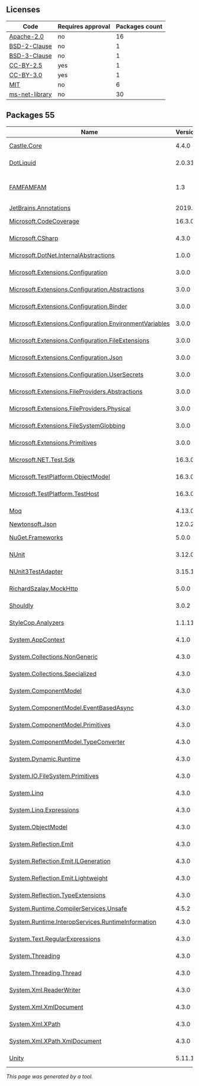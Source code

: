 Licenses
--------
	
|Code|Requires approval|Packages count|
|----------|:----|:----|
|[Apache-2.0](licenses/apache-2.0)|no|16|
|[BSD-2-Clause](licenses/bsd-2-clause)|no|1|
|[BSD-3-Clause](licenses/bsd-3-clause)|no|1|
|[CC-BY-2.5](licenses/cc-by-2.5)|yes|1|
|[CC-BY-3.0](licenses/cc-by-3.0)|yes|1|
|[MIT](licenses/mit)|no|6|
|[ms-net-library](licenses/ms-net-library)|no|30|



Packages 55
--------

|Name|Version|Source|License|Used by|
|----------|:----|:----|:----|:----|
|[Castle.Core](packages/nuget.org/castle.core/4.4.0)|4.4.0|[nuget.org](https://www.nuget.org/packages/Castle.Core/4.4.0)|[Apache-2.0](licenses/apache-2.0)|ThirdPartyLibraries internal|
|[DotLiquid](packages/nuget.org/dotliquid/2.0.314)|2.0.314|[nuget.org](https://www.nuget.org/packages/DotLiquid/2.0.314)|[Apache-2.0](licenses/apache-2.0)|ThirdPartyLibraries|
|[FAMFAMFAM](packages/custom/famfamfam/1.3)|1.3|[custom](packages/custom/famfamfam/1.3)|[CC-BY-2.5 OR CC-BY-3.0](licenses/cc-by-2.5)|ThirdPartyLibraries internal|
|[JetBrains.Annotations](packages/nuget.org/jetbrains.annotations/2019.1.3)|2019.1.3|[nuget.org](https://www.nuget.org/packages/JetBrains.Annotations/2019.1.3)|[MIT](licenses/mit)|ThirdPartyLibraries|
|[Microsoft.CodeCoverage](packages/nuget.org/microsoft.codecoverage/16.3.0)|16.3.0|[nuget.org](https://www.nuget.org/packages/Microsoft.CodeCoverage/16.3.0)|[ms-net-library](licenses/ms-net-library)|ThirdPartyLibraries internal|
|[Microsoft.CSharp](packages/nuget.org/microsoft.csharp/4.3.0)|4.3.0|[nuget.org](https://www.nuget.org/packages/Microsoft.CSharp/4.3.0)|[ms-net-library](licenses/ms-net-library)|ThirdPartyLibraries|
|[Microsoft.DotNet.InternalAbstractions](packages/nuget.org/microsoft.dotnet.internalabstractions/1.0.0)|1.0.0|[nuget.org](https://www.nuget.org/packages/Microsoft.DotNet.InternalAbstractions/1.0.0)|[ms-net-library](licenses/ms-net-library)|ThirdPartyLibraries internal|
|[Microsoft.Extensions.Configuration](packages/nuget.org/microsoft.extensions.configuration/3.0.0)|3.0.0|[nuget.org](https://www.nuget.org/packages/Microsoft.Extensions.Configuration/3.0.0)|[Apache-2.0](licenses/apache-2.0)|ThirdPartyLibraries|
|[Microsoft.Extensions.Configuration.Abstractions](packages/nuget.org/microsoft.extensions.configuration.abstractions/3.0.0)|3.0.0|[nuget.org](https://www.nuget.org/packages/Microsoft.Extensions.Configuration.Abstractions/3.0.0)|[Apache-2.0](licenses/apache-2.0)|ThirdPartyLibraries|
|[Microsoft.Extensions.Configuration.Binder](packages/nuget.org/microsoft.extensions.configuration.binder/3.0.0)|3.0.0|[nuget.org](https://www.nuget.org/packages/Microsoft.Extensions.Configuration.Binder/3.0.0)|[Apache-2.0](licenses/apache-2.0)|ThirdPartyLibraries|
|[Microsoft.Extensions.Configuration.EnvironmentVariables](packages/nuget.org/microsoft.extensions.configuration.environmentvariables/3.0.0)|3.0.0|[nuget.org](https://www.nuget.org/packages/Microsoft.Extensions.Configuration.EnvironmentVariables/3.0.0)|[Apache-2.0](licenses/apache-2.0)|ThirdPartyLibraries|
|[Microsoft.Extensions.Configuration.FileExtensions](packages/nuget.org/microsoft.extensions.configuration.fileextensions/3.0.0)|3.0.0|[nuget.org](https://www.nuget.org/packages/Microsoft.Extensions.Configuration.FileExtensions/3.0.0)|[Apache-2.0](licenses/apache-2.0)|ThirdPartyLibraries|
|[Microsoft.Extensions.Configuration.Json](packages/nuget.org/microsoft.extensions.configuration.json/3.0.0)|3.0.0|[nuget.org](https://www.nuget.org/packages/Microsoft.Extensions.Configuration.Json/3.0.0)|[Apache-2.0](licenses/apache-2.0)|ThirdPartyLibraries|
|[Microsoft.Extensions.Configuration.UserSecrets](packages/nuget.org/microsoft.extensions.configuration.usersecrets/3.0.0)|3.0.0|[nuget.org](https://www.nuget.org/packages/Microsoft.Extensions.Configuration.UserSecrets/3.0.0)|[Apache-2.0](licenses/apache-2.0)|ThirdPartyLibraries|
|[Microsoft.Extensions.FileProviders.Abstractions](packages/nuget.org/microsoft.extensions.fileproviders.abstractions/3.0.0)|3.0.0|[nuget.org](https://www.nuget.org/packages/Microsoft.Extensions.FileProviders.Abstractions/3.0.0)|[Apache-2.0](licenses/apache-2.0)|ThirdPartyLibraries|
|[Microsoft.Extensions.FileProviders.Physical](packages/nuget.org/microsoft.extensions.fileproviders.physical/3.0.0)|3.0.0|[nuget.org](https://www.nuget.org/packages/Microsoft.Extensions.FileProviders.Physical/3.0.0)|[Apache-2.0](licenses/apache-2.0)|ThirdPartyLibraries|
|[Microsoft.Extensions.FileSystemGlobbing](packages/nuget.org/microsoft.extensions.filesystemglobbing/3.0.0)|3.0.0|[nuget.org](https://www.nuget.org/packages/Microsoft.Extensions.FileSystemGlobbing/3.0.0)|[Apache-2.0](licenses/apache-2.0)|ThirdPartyLibraries|
|[Microsoft.Extensions.Primitives](packages/nuget.org/microsoft.extensions.primitives/3.0.0)|3.0.0|[nuget.org](https://www.nuget.org/packages/Microsoft.Extensions.Primitives/3.0.0)|[Apache-2.0](licenses/apache-2.0)|ThirdPartyLibraries|
|[Microsoft.NET.Test.Sdk](packages/nuget.org/microsoft.net.test.sdk/16.3.0)|16.3.0|[nuget.org](https://www.nuget.org/packages/Microsoft.NET.Test.Sdk/16.3.0)|[ms-net-library](licenses/ms-net-library)|ThirdPartyLibraries internal|
|[Microsoft.TestPlatform.ObjectModel](packages/nuget.org/microsoft.testplatform.objectmodel/16.3.0)|16.3.0|[nuget.org](https://www.nuget.org/packages/Microsoft.TestPlatform.ObjectModel/16.3.0)|[ms-net-library](licenses/ms-net-library)|ThirdPartyLibraries internal|
|[Microsoft.TestPlatform.TestHost](packages/nuget.org/microsoft.testplatform.testhost/16.3.0)|16.3.0|[nuget.org](https://www.nuget.org/packages/Microsoft.TestPlatform.TestHost/16.3.0)|[ms-net-library](licenses/ms-net-library)|ThirdPartyLibraries internal|
|[Moq](packages/nuget.org/moq/4.13.0)|4.13.0|[nuget.org](https://www.nuget.org/packages/Moq/4.13.0)|[BSD-3-Clause](licenses/bsd-3-clause)|ThirdPartyLibraries internal|
|[Newtonsoft.Json](packages/nuget.org/newtonsoft.json/12.0.2)|12.0.2|[nuget.org](https://www.nuget.org/packages/Newtonsoft.Json/12.0.2)|[MIT](licenses/mit)|ThirdPartyLibraries|
|[NuGet.Frameworks](packages/nuget.org/nuget.frameworks/5.0.0)|5.0.0|[nuget.org](https://www.nuget.org/packages/NuGet.Frameworks/5.0.0%2b42a8779499c1d1ed2488c2e6b9e2ee6ff6107766)|[Apache-2.0](licenses/apache-2.0)|ThirdPartyLibraries internal|
|[NUnit](packages/nuget.org/nunit/3.12.0)|3.12.0|[nuget.org](https://www.nuget.org/packages/NUnit/3.12.0)|[MIT](licenses/mit)|ThirdPartyLibraries internal|
|[NUnit3TestAdapter](packages/nuget.org/nunit3testadapter/3.15.1)|3.15.1|[nuget.org](https://www.nuget.org/packages/NUnit3TestAdapter/3.15.1)|[MIT](licenses/mit)|ThirdPartyLibraries internal|
|[RichardSzalay.MockHttp](packages/nuget.org/richardszalay.mockhttp/5.0.0)|5.0.0|[nuget.org](https://www.nuget.org/packages/RichardSzalay.MockHttp/5.0.0)|[MIT](licenses/mit)|ThirdPartyLibraries internal|
|[Shouldly](packages/nuget.org/shouldly/3.0.2)|3.0.2|[nuget.org](https://www.nuget.org/packages/Shouldly/3.0.2)|[BSD-2-Clause](licenses/bsd-2-clause)|ThirdPartyLibraries|
|[StyleCop.Analyzers](packages/nuget.org/stylecop.analyzers/1.1.118)|1.1.118|[nuget.org](https://www.nuget.org/packages/StyleCop.Analyzers/1.1.118)|[Apache-2.0](licenses/apache-2.0)|ThirdPartyLibraries internal|
|[System.AppContext](packages/nuget.org/system.appcontext/4.1.0)|4.1.0|[nuget.org](https://www.nuget.org/packages/System.AppContext/4.1.0)|[ms-net-library](licenses/ms-net-library)|ThirdPartyLibraries internal|
|[System.Collections.NonGeneric](packages/nuget.org/system.collections.nongeneric/4.3.0)|4.3.0|[nuget.org](https://www.nuget.org/packages/System.Collections.NonGeneric/4.3.0)|[ms-net-library](licenses/ms-net-library)|ThirdPartyLibraries internal|
|[System.Collections.Specialized](packages/nuget.org/system.collections.specialized/4.3.0)|4.3.0|[nuget.org](https://www.nuget.org/packages/System.Collections.Specialized/4.3.0)|[ms-net-library](licenses/ms-net-library)|ThirdPartyLibraries internal|
|[System.ComponentModel](packages/nuget.org/system.componentmodel/4.3.0)|4.3.0|[nuget.org](https://www.nuget.org/packages/System.ComponentModel/4.3.0)|[ms-net-library](licenses/ms-net-library)|ThirdPartyLibraries internal|
|[System.ComponentModel.EventBasedAsync](packages/nuget.org/system.componentmodel.eventbasedasync/4.3.0)|4.3.0|[nuget.org](https://www.nuget.org/packages/System.ComponentModel.EventBasedAsync/4.3.0)|[ms-net-library](licenses/ms-net-library)|ThirdPartyLibraries internal|
|[System.ComponentModel.Primitives](packages/nuget.org/system.componentmodel.primitives/4.3.0)|4.3.0|[nuget.org](https://www.nuget.org/packages/System.ComponentModel.Primitives/4.3.0)|[ms-net-library](licenses/ms-net-library)|ThirdPartyLibraries internal|
|[System.ComponentModel.TypeConverter](packages/nuget.org/system.componentmodel.typeconverter/4.3.0)|4.3.0|[nuget.org](https://www.nuget.org/packages/System.ComponentModel.TypeConverter/4.3.0)|[ms-net-library](licenses/ms-net-library)|ThirdPartyLibraries internal|
|[System.Dynamic.Runtime](packages/nuget.org/system.dynamic.runtime/4.3.0)|4.3.0|[nuget.org](https://www.nuget.org/packages/System.Dynamic.Runtime/4.3.0)|[ms-net-library](licenses/ms-net-library)|ThirdPartyLibraries|
|[System.IO.FileSystem.Primitives](packages/nuget.org/system.io.filesystem.primitives/4.3.0)|4.3.0|[nuget.org](https://www.nuget.org/packages/System.IO.FileSystem.Primitives/4.3.0)|[ms-net-library](licenses/ms-net-library)|ThirdPartyLibraries internal|
|[System.Linq](packages/nuget.org/system.linq/4.3.0)|4.3.0|[nuget.org](https://www.nuget.org/packages/System.Linq/4.3.0)|[ms-net-library](licenses/ms-net-library)|ThirdPartyLibraries|
|[System.Linq.Expressions](packages/nuget.org/system.linq.expressions/4.3.0)|4.3.0|[nuget.org](https://www.nuget.org/packages/System.Linq.Expressions/4.3.0)|[ms-net-library](licenses/ms-net-library)|ThirdPartyLibraries|
|[System.ObjectModel](packages/nuget.org/system.objectmodel/4.3.0)|4.3.0|[nuget.org](https://www.nuget.org/packages/System.ObjectModel/4.3.0)|[ms-net-library](licenses/ms-net-library)|ThirdPartyLibraries|
|[System.Reflection.Emit](packages/nuget.org/system.reflection.emit/4.3.0)|4.3.0|[nuget.org](https://www.nuget.org/packages/System.Reflection.Emit/4.3.0)|[ms-net-library](licenses/ms-net-library)|ThirdPartyLibraries|
|[System.Reflection.Emit.ILGeneration](packages/nuget.org/system.reflection.emit.ilgeneration/4.3.0)|4.3.0|[nuget.org](https://www.nuget.org/packages/System.Reflection.Emit.ILGeneration/4.3.0)|[ms-net-library](licenses/ms-net-library)|ThirdPartyLibraries|
|[System.Reflection.Emit.Lightweight](packages/nuget.org/system.reflection.emit.lightweight/4.3.0)|4.3.0|[nuget.org](https://www.nuget.org/packages/System.Reflection.Emit.Lightweight/4.3.0)|[ms-net-library](licenses/ms-net-library)|ThirdPartyLibraries|
|[System.Reflection.TypeExtensions](packages/nuget.org/system.reflection.typeextensions/4.3.0)|4.3.0|[nuget.org](https://www.nuget.org/packages/System.Reflection.TypeExtensions/4.3.0)|[ms-net-library](licenses/ms-net-library)|ThirdPartyLibraries|
|[System.Runtime.CompilerServices.Unsafe](packages/nuget.org/system.runtime.compilerservices.unsafe/4.5.2)|4.5.2|[nuget.org](https://www.nuget.org/packages/System.Runtime.CompilerServices.Unsafe/4.5.2)|[MIT](licenses/mit)|ThirdPartyLibraries|
|[System.Runtime.InteropServices.RuntimeInformation](packages/nuget.org/system.runtime.interopservices.runtimeinformation/4.3.0)|4.3.0|[nuget.org](https://www.nuget.org/packages/System.Runtime.InteropServices.RuntimeInformation/4.3.0)|[ms-net-library](licenses/ms-net-library)|ThirdPartyLibraries internal|
|[System.Text.RegularExpressions](packages/nuget.org/system.text.regularexpressions/4.3.0)|4.3.0|[nuget.org](https://www.nuget.org/packages/System.Text.RegularExpressions/4.3.0)|[ms-net-library](licenses/ms-net-library)|ThirdPartyLibraries internal|
|[System.Threading](packages/nuget.org/system.threading/4.3.0)|4.3.0|[nuget.org](https://www.nuget.org/packages/System.Threading/4.3.0)|[ms-net-library](licenses/ms-net-library)|ThirdPartyLibraries|
|[System.Threading.Thread](packages/nuget.org/system.threading.thread/4.3.0)|4.3.0|[nuget.org](https://www.nuget.org/packages/System.Threading.Thread/4.3.0)|[ms-net-library](licenses/ms-net-library)|ThirdPartyLibraries internal|
|[System.Xml.ReaderWriter](packages/nuget.org/system.xml.readerwriter/4.3.0)|4.3.0|[nuget.org](https://www.nuget.org/packages/System.Xml.ReaderWriter/4.3.0)|[ms-net-library](licenses/ms-net-library)|ThirdPartyLibraries internal|
|[System.Xml.XmlDocument](packages/nuget.org/system.xml.xmldocument/4.3.0)|4.3.0|[nuget.org](https://www.nuget.org/packages/System.Xml.XmlDocument/4.3.0)|[ms-net-library](licenses/ms-net-library)|ThirdPartyLibraries internal|
|[System.Xml.XPath](packages/nuget.org/system.xml.xpath/4.3.0)|4.3.0|[nuget.org](https://www.nuget.org/packages/System.Xml.XPath/4.3.0)|[ms-net-library](licenses/ms-net-library)|ThirdPartyLibraries internal|
|[System.Xml.XPath.XmlDocument](packages/nuget.org/system.xml.xpath.xmldocument/4.3.0)|4.3.0|[nuget.org](https://www.nuget.org/packages/System.Xml.XPath.XmlDocument/4.3.0)|[ms-net-library](licenses/ms-net-library)|ThirdPartyLibraries internal|
|[Unity](packages/nuget.org/unity/5.11.1)|5.11.1|[nuget.org](https://www.nuget.org/packages/Unity/5.11.1)|[Apache-2.0](licenses/apache-2.0)|ThirdPartyLibraries|

*This page was generated by a tool.*